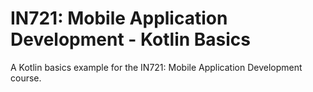 # IN721: Mobile Application Development - Kotlin Basics
A Kotlin basics example for the IN721: Mobile Application Development course. 
